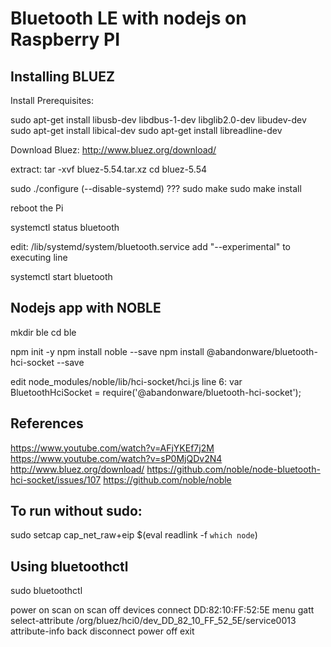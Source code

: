 # Bluetooth LE with nodejs on Raspberry PI

## Installing BLUEZ

Install Prerequisites:

sudo apt-get install libusb-dev libdbus-1-dev libglib2.0-dev libudev-dev
sudo apt-get install libical-dev
sudo apt-get install libreadline-dev

Download Bluez: http://www.bluez.org/download/

extract: tar -xvf bluez-5.54.tar.xz
cd bluez-5.54

sudo ./configure        (--disable-systemd) ???
sudo make
sudo make install

reboot the Pi

systemctl status bluetooth

edit: /lib/systemd/system/bluetooth.service
add "--experimental" to executing line

systemctl start bluetooth


## Nodejs app with NOBLE

mkdir ble
cd ble

npm init -y
npm install noble --save
npm install @abandonware/bluetooth-hci-socket --save

edit node_modules/noble/lib/hci-socket/hci.js
line 6:
	var BluetoothHciSocket = require('@abandonware/bluetooth-hci-socket');


## References

https://www.youtube.com/watch?v=AFjYKEf7j2M
https://www.youtube.com/watch?v=sP0MjQDv2N4
http://www.bluez.org/download/
https://github.com/noble/node-bluetooth-hci-socket/issues/107
https://github.com/noble/noble


## To run without sudo:

sudo setcap cap_net_raw+eip $(eval readlink -f `which node`)


## Using bluetoothctl

sudo bluetoothctl

power on
scan on
scan off
devices
connect DD:82:10:FF:52:5E
menu gatt
select-attribute /org/bluez/hci0/dev_DD_82_10_FF_52_5E/service0013
attribute-info
back
disconnect
power off
exit


